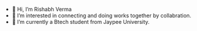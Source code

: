 - 👋 Hi, I’m Rishabh Verma
- 👀 I’m interested in connecting and doing works together by collabration.
- 🌱 I’m currently a Btech student from Jaypee University.

<!---
Riish/Riish is a ✨ special ✨ repository because its `README.md` (this file) appears on your GitHub profile.
You can click the Preview link to take a look at your changes.
--->
